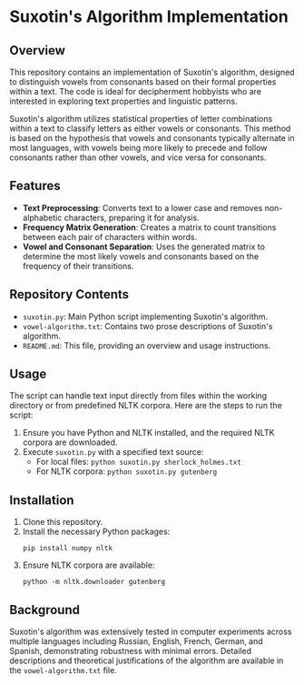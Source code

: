 # Suxotin's Algorithm Implementation

## Overview
This repository contains an implementation of Suxotin's algorithm, designed to distinguish vowels from consonants based on their formal properties within a text. The code is ideal for decipherment hobbyists who are interested in exploring text properties and linguistic patterns.

Suxotin's algorithm utilizes statistical properties of letter combinations within a text to classify letters as either vowels or consonants. This method is based on the hypothesis that vowels and consonants typically alternate in most languages, with vowels being more likely to precede and follow consonants rather than other vowels, and vice versa for consonants.

## Features
- **Text Preprocessing**: Converts text to a lower case and removes non-alphabetic characters, preparing it for analysis.
- **Frequency Matrix Generation**: Creates a matrix to count transitions between each pair of characters within words.
- **Vowel and Consonant Separation**: Uses the generated matrix to determine the most likely vowels and consonants based on the frequency of their transitions.

## Repository Contents
- `suxotin.py`: Main Python script implementing Suxotin's algorithm.
- `vowel-algorithm.txt`: Contains two prose descriptions of Suxotin's algorithm.
- `README.md`: This file, providing an overview and usage instructions.

## Usage
The script can handle text input directly from files within the working directory or from predefined NLTK corpora. Here are the steps to run the script:
1. Ensure you have Python and NLTK installed, and the required NLTK corpora are downloaded.
2. Execute `suxotin.py` with a specified text source:
   - For local files: `python suxotin.py sherlock_holmes.txt`
   - For NLTK corpora: `python suxotin.py gutenberg`

## Installation
1. Clone this repository.
2. Install the necessary Python packages:
   ```
   pip install numpy nltk
   ```
3. Ensure NLTK corpora are available:
   ```
   python -m nltk.downloader gutenberg
   ```

## Background
Suxotin's algorithm was extensively tested in computer experiments across multiple languages including Russian, English, French, German, and Spanish, demonstrating robustness with minimal errors. Detailed descriptions and theoretical justifications of the algorithm are available in the `vowel-algorithm.txt` file.
